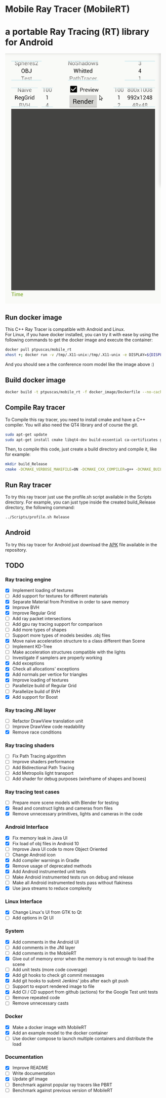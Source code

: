 # Mobile Ray Tracer (MobileRT)<br/>
# a portable Ray Tracing (RT) library for Android

![alt text](Example.gif)

## Run docker image
This C++ Ray Tracer is compatible with Android and Linux.<br/>
For Linux, if you have docker installed, you can try it with ease by using the following
commands to get the docker image and execute the container:<br/>
```bash
docker pull ptpuscas/mobile_rt
xhost +; docker run -v /tmp/.X11-unix:/tmp/.X11-unix -e DISPLAY=${DISPLAY} -it ptpuscas/mobile_rt
```
And you should see a the conference room model like the image above :)<br/>

## Build docker image
```bash
docker build -t ptpuscas/mobile_rt -f docker_image/Dockerfile --no-cache=false --build-arg build_type=Release .
```

## Compile Ray tracer
To Compile this ray tracer, you need to install cmake and have a C++ compiler.
You will also need the QT4 library and of course the git.<br/>
```bash
sudo apt-get update
sudo apt-get install cmake libqt4-dev build-essential ca-certificates git g++ libgtk2.0-dev
```
Then, to compile this code, just create a build directory and compile it, like
for example:
```bash
mkdir build_Release
cmake -DCMAKE_VERBOSE_MAKEFILE=ON -DCMAKE_CXX_COMPILER=g++ -DCMAKE_BUILD_TYPE=Release ../app/
```

## Run Ray tracer
To try this ray tracer just use the profile.sh script available in the Scripts
directory. For example, you can just type inside the created build_Release
directory, the following command:<br/>
```bash
../Scripts/profile.sh Release
```

## Android
To try this ray tracer for Android just download the
[APK](https://github.com/TiagoMSSantos/MobileRT/blob/master/app/release/app-release.apk?raw=true) file available in the
repository.

## TODO

### Ray tracing engine
- [x] Implement loading of textures
- [ ] Add support for textures for different materials
- [x] Separate Material from Primitive in order to save memory
- [x] Improve BVH
- [x] Improve Regular Grid
- [ ] Add ray packet intersections
- [ ] Add gpu ray tracing support for comparison
- [ ] Add more types of shapes
- [ ] Support more types of models besides .obj files
- [x] Move naive acceleration structure to a class different than Scene
- [ ] Implement KD-Tree
- [ ] Make acceleration structures compatible with the lights
- [ ] Investigate if samplers are properly working
- [x] Add exceptions
- [x] Check all allocations' exceptions
- [x] Add normals per vertice for triangles
- [x] Improve loading of textures
- [ ] Parallelize build of Regular Grid
- [ ] Parallelize build of BVH
- [x] Add support for Boost

### Ray tracing JNI layer
- [ ] Refactor DrawView translation unit
- [ ] Improve DrawView code readability
- [x] Remove race conditions

### Ray tracing shaders
- [ ] Fix Path Tracing algorithm
- [ ] Improve shaders performance
- [ ] Add Bidirectional Path Tracing
- [ ] Add Metropolis light transport
- [ ] Add shader for debug purposes (wireframe of shapes and boxes)

### Ray tracing test cases
- [ ] Prepare more scene models with Blender for testing
- [x] Read and construct lights and cameras from files
- [x] Remove unnecessary primitives, lights and cameras in the code

### Android Interface
- [x] Fix memory leak in Java UI
- [x] Fix load of obj files in Android 10
- [ ] Improve Java UI code to more Object Oriented
- [ ] Change Android icon
- [x] Add compiler warnings in Gradle
- [x] Remove usage of deprecated methods
- [x] Add Android instrumented unit tests
- [ ] Make Android instrumented tests run on debug and release
- [ ] Make all Android instrumented tests pass without flakiness
- [x] Use java streams to reduce complexity

### Linux Interface
- [x] Change Linux's UI from GTK to Qt
- [ ] Add options in Qt UI

### System
- [x] Add comments in the Android UI
- [ ] Add comments in the JNI layer
- [ ] Add comments in the MobileRT
- [x] Give out of memory error when the memory is not enough to load the scene
- [ ] Add unit tests (more code coverage)
- [x] Add git hooks to check git commit messages
- [x] Add git hooks to submit Jenkins' jobs after each git push
- [ ] Support to export rendered image to file
- [x] Add CI / CD support from github (actions) for the Google Test unit tests
- [ ] Remove repeated code
- [ ] Remove unnecessary casts

### Docker
- [x] Make a docker image with MobileRT
- [x] Add an example model to the docker container
- [ ] Use docker compose to launch multiple containers and distribute the load

### Documentation
- [x] Improve README
- [ ] Write documentation
- [x] Update gif image
- [ ] Benchmark against popular ray tracers like PBRT
- [ ] Benchmark against previous version of MobileRT
